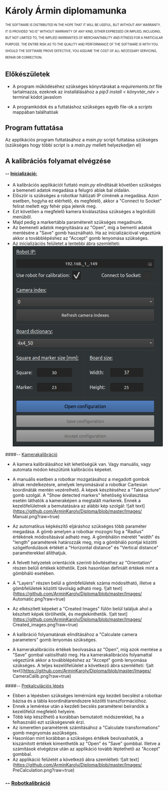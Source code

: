 # Károly Ármin diplomamunka
<sub><sup>THE SOFTWARE IS DISTRIBUTED IN THE HOPE THAT IT WILL BE USEFUL, BUT WITHOUT ANY WARRANTY.  IT IS PROVIDED "AS IS" WITHOUT WARRANTY OF ANY KIND, EITHER EXPRESSED OR IMPLIED, INCLUDING, BUT NOT LIMITED TO, THE IMPLIED WARRANTIES OF MERCHANTABILITY AND FITNESS FOR A PARTICULAR PURPOSE. THE ENTIRE RISK AS TO THE QUALITY AND PERFORMANCE OF THE SOFTWARE IS WITH YOU. SHOULD THE SOFTWARE PROVE DEFECTIVE, YOU ASSUME THE COST OF ALL NECESSARY SERVICING, REPAIR OR CORRECTION. </sup></sub>

## Előkészületek
- A program működéséhez szükséges könyvtárakat a *requirements.txt*  file tartalmazza, ezeknek az installálásához a *pip3 install < könyvtár_név >*  terminal kódot javaslom

- A programkódok és  a futtatáshoz szükséges egyéb file-ok  a *scripts* mappában találhatóak

## Program futtatása
Az applikációs program futtatásához a *main.py*  script futtatása szükséges (szükséges hogy többi script is a *main.py*  mellett helyezkedjen el)

## A kalibrációs folyamat elvégzése
#### -- <ins>Inicializáció:</ins>
- A kalibrációs applikációt futtató *main.py* elindítását követően szükséges a bemeneti adatok megadása a felugró ablak bal oldalán. 
- Először is szükséges a robotkar hálózati IP címének a megadása. Azon esetben, hogyha ez elérhető, és megfelelő, akkor a "Connect to Socket" felirat mellett egy fehér pipa jelenik meg. 
- Ezt követően a megfelelő kamera kiválasztása szükséges a legördülő menüből. 
- Majd pedig a markertábla paramétereit szükséges megadnunk. 
- Az bemeneti adatok megnyitására az "Open", míg a bementi adatok mentésére a "Save" gomb használható. Ha az inicializációval végeztünk akkor a továbblépéshez az "Accept" gomb lenyomása szükséges.
- Az inicializációs felületet a lentebbi ábra szemlélteti: 
![alt text](https://github.com/ArminKaroly/Diploma/blob/master/Images/Initialization.png?raw=true)


####-- <ins>Kamerakalibráció</ins>
- A kamera kalibrálásához két lehetőségük van. Vagy manuális, vagy automata módon készütünk kalibrációs képeket.
- A manuális esetben a robotkar mozgatásához a megadott gombok állnak rendelkezésre, amelyek lenyomásával a robotkar Cartesian koordináták mentén vezérelhető. A képek készítéséhez a "Take picture" gomb szolgál. A "Show detected markers" lehetőség kiválasztása esetén láthatók a kameraképen a megtalált markerek. Ennek a kezelőfelületnek a bemutatására az alábbi kép szolgál: 
![alt text](https://github.com/ArminKaroly/Diploma/blob/master/Images/
Manual.png?raw=true)


- Az automatikus képkészítő eljáráshoz szükséges több paraméter megadása. A gömb  amelyen a robotkar mozogni fog a "Radius" értékének módosításával adható meg. A gömbhálón méretét "width" és "length" paraméterek határozzák meg, míg a gömbháló pontjai közötti szögelfordulások értékét a "Horizontal distance" és "Vertical distance" paraméterekkel állíthatjuk.
- A felvett helyzetek orientációk szerinti bővítéséhez az "Orientation" részen belüli értékek köthetők. Ezek hasonlóan definiált értékek mint a gömbháló esetében. 
- A "Layers" részen belül a gömbfelületek száma módosítható, illetve a gömbfelületek közötti távolság adható meg. 
![alt text](https://github.com/ArminKaroly/Diploma/blob/master/Images/
Automatic.png?raw=true)

- Az elkészített képeket a "Created Images" fülön belül találjuk ahol a készített képek törölhetők, és megtekinthetők. 
![alt text](https://github.com/ArminKaroly/Diploma/blob/master/Images/
Created_images.png?raw=true)

- A kalibráció folyamatának elindításához a "Calculate camera parameters" gomb lenyomás szükséges.

- A kamerakalibrációs értékek beolvasása az "Open", míg azok mentése a "Save" gombal valósítható meg. Ha a kamerakalibrációs folyamattal végeztünk akkor a továbblépéshez az "Accept" gomb lenyomása szükséges. A teljes kezelőfelülelet a következő ábra szemlélteti:
![alt text](https://github.com/ArminKaroly/Diploma/blob/master/Images/
CameraCalib.png?raw=true)

####-- <ins>Prekalculációs lépés</ins>
- Ebben a lépésben szükséges lemérnünk egy kezdeti becslést a robotkar bázisa és a tábla koordinátarendszere közötti transzformációhoz.
- Ennek a lemérése után a kezdeti becslés paraméterei beírandók a kezelőfelüt megfelelő helyeire. 
- Több kép készíthető a korábban bemutatott módszerekkel, ha a felhasználó ezt szükségesnek érzi.
- Az ismeretlen paraméterek számításához a "Calculate transformations" gomb megnyomás aszükséges.
- Hasonlóan mint korábban a szükséges értékek beolvashatók, a kiszámított értékek kimenthetők az "Open" és "Save" gombbal. Illetve a számítások elvégézse után az applikáció tovább léptethető az "Accept" gombbal. 
- Az applikáció felületét a következő ábra szemlélteti: 
![alt text](https://github.com/ArminKaroly/Diploma/blob/master/Images/
PreCalculation.png?raw=true)

### -- <ins> Robotkalibráció </ins>

